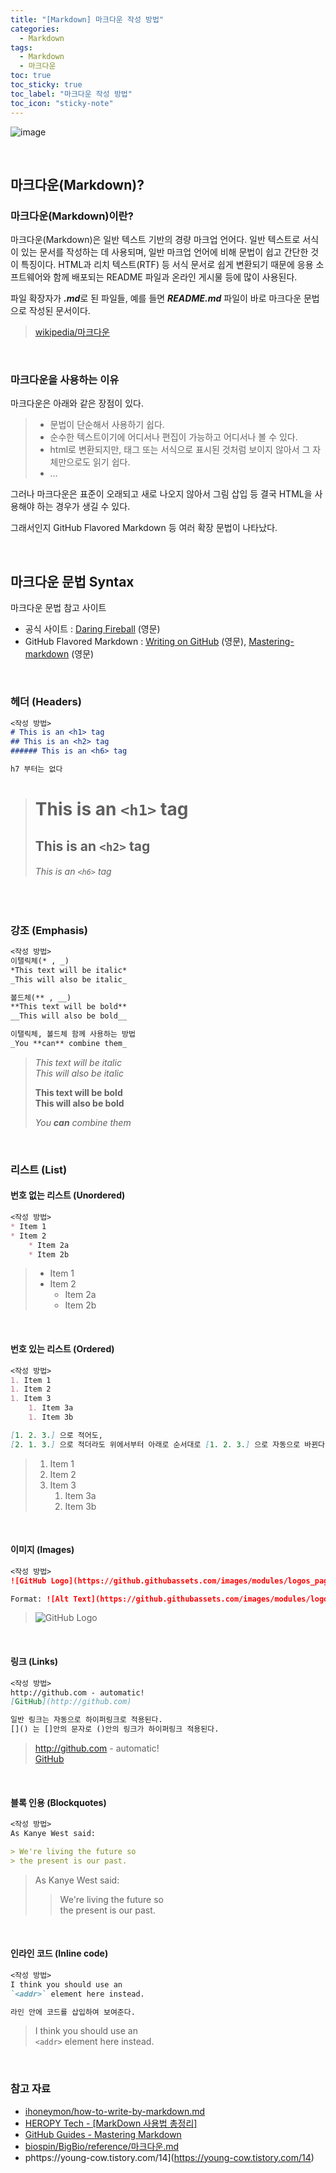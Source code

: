 ```yaml
---
title: "[Markdown] 마크다운 작성 방법"
categories:
  - Markdown
tags:
  - Markdown
  - 마크다운
toc: true
toc_sticky: true
toc_label: "마크다운 작성 방법"
toc_icon: "sticky-note"
---
```


![image](https://github.com/leechanwoo-kor/leechanwoo-kor.github.io/assets/55765292/2e52a768-7d01-4ceb-bde6-a8c44edcfa17)

<br>

## 마크다운(Markdown)?

### 마크다운(Markdown)이란?

마크다운(Markdown)은 일반 텍스트 기반의 경량 마크업 언어다. 일반 텍스트로 서식이 있는 문서를 작성하는 데 사용되며, 일반 마크업 언어에 비해 문법이 쉽고 간단한 것이 특징이다. HTML과 리치 텍스트(RTF) 등 서식 문서로 쉽게 변환되기 때문에 응용 소프트웨어와 함께 배포되는 README 파일과 온라인 게시물 등에 많이 사용된다.

파일 확장자가 ***.md***로 된 파일들, 예를 들면 ***README.md*** 파일이 바로 마크다운 문법으로 작성된 문서이다.

> [wikipedia/마크다운](https://ko.wikipedia.org/wiki/%EB%A7%88%ED%81%AC%EB%8B%A4%EC%9A%B4)

<br>

### 마크다운을 사용하는 이유

마크다운은 아래와 같은 장점이 있다.

> - 문법이 단순해서 사용하기 쉽다.
> - 순수한 텍스트이기에 어디서나 편집이 가능하고 어디서나 볼 수 있다.
> - html로 변환되지만, 태그 또는 서식으로 표시된 것처럼 보이지 않아서 그 자체만으로도 읽기 쉽다.
> - $\dots$

그러나 마크다운은 표준이 오래되고 새로 나오지 않아서 그림 삽입 등 결국 HTML을 사용해야 하는 경우가 생길 수 있다.

그래서인지 GitHub Flavored Markdown 등 여러 확장 문법이 나타났다.

<br>

## 마크다운 문법 Syntax

마크다운 문법 참고 사이트

- 공식 사이트 : [Daring Fireball](https://daringfireball.net/projects/markdown/syntax) (영문)
- GitHub Flavored Markdown : [Writing on GitHub](https://docs.github.com/en/get-started/writing-on-github) (영문), [Mastering-markdown](https://docs.github.com/ko) (영문)

<br>

### 헤더 (Headers)

```Markdown
<작성 방법>
# This is an <h1> tag
## This is an <h2> tag
###### This is an <h6> tag

h7 부터는 없다
```

> # This is an `<h1>` tag
> ## This is an `<h2>` tag
> ###### This is an `<h6>` tag

<br>

### 강조 (Emphasis)

```Markdown
<작성 방법>
이탤릭체(* , _)
*This text will be italic*
_This will also be italic_

볼드체(** , __)
**This text will be bold**
__This will also be bold__

이탤릭체, 볼드체 함께 사용하는 방법
_You **can** combine them_
```

> *This text will be italic*<br>
> _This will also be italic_
>
> **This text will be bold**<br>
> __This will also be bold__
>
> _You **can** combine them_

<br>

### 리스트 (List)

#### 번호 없는 리스트 (Unordered)

```Markdown
<작성 방법>
* Item 1
* Item 2
    * Item 2a
    * Item 2b
```

> * Item 1
> * Item 2
>   * Item 2a
>   * Item 2b

<br>

#### 번호 있는 리스트 (Ordered)

```Markdown
<작성 방법>
1. Item 1
1. Item 2
1. Item 3
    1. Item 3a
    1. Item 3b

[1. 2. 3.] 으로 적어도,
[2. 1. 3.] 으로 적더라도 위에서부터 아래로 순서대로 [1. 2. 3.] 으로 자동으로 바뀐다.
```

> 1. Item 1
> 1. Item 2
> 1. Item 3
>     1. Item 3a
>     1. Item 3b

<br>

#### 이미지 (Images)

```Markdown
<작성 방법>
![GitHub Logo](https://github.githubassets.com/images/modules/logos_page/GitHub-Mark.png)

Format: ![Alt Text](https://github.githubassets.com/images/modules/logos_page/GitHub-Mark.png)
```

> ![GitHub Logo](https://github.githubassets.com/images/modules/logos_page/GitHub-Mark.png)

<br>

#### 링크 (Links)

```Markdown
<작성 방법>
http://github.com - automatic!
[GitHub](http://github.com)

일반 링크는 자동으로 하이퍼링크로 적용된다.
[]() 는 []안의 문자로 ()안의 링크가 하이퍼링크 적용된다.
```

> http://github.com - automatic!<br>
> [GitHub](http://github.com)

<br>

#### 블록 인용 (Blockquotes)

```Markdown
<작성 방법>
As Kanye West said:

> We're living the future so
> the present is our past.
```

> As Kanye West said:
>
> > We're living the future so<br>
> > the present is our past.

<br>

#### 인라인 코드 (Inline code)

```Markdown
<작성 방법>
I think you should use an
`<addr>` element here instead.

라인 안에 코드를 삽입하여 보여준다.
```

> I think you should use an<br>
> `<addr>` element here instead.

<br>

### 참고 자료

- [ihoneymon/how-to-write-by-markdown.md](https://github.com/biospin/BigBio/blob/master/reference/%EB%A7%88%ED%81%AC%EB%8B%A4%EC%9A%B4.md)
- [HEROPY Tech - [MarkDown 사용법 총정리]](https://docs.github.com/ko)
- [GitHub Guides - Mastering Markdown](https://heropy.blog/2017/09/30/markdown/)
- [biospin/BigBio/reference/마크다운.md](https://gist.github.com/ihoneymon/652be052a0727ad59601)
- phttps://young-cow.tistory.com/14](https://young-cow.tistory.com/14)
